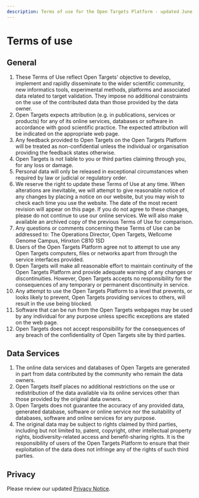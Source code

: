 ```yaml
---
description: Terms of use for the Open Targets Platform - updated June 2021
---
```


# Terms of use

## **General**

1. These Terms of Use reflect Open Targets' objective to develop, implement and rapidly disseminate to the wider scientific community, new informatics tools, experimental methods, platforms and associated data related to target validation. They impose no additional constraints on the use of the contributed data than those provided by the data owner.
2. Open Targets expects attribution (e.g. in publications, services or products) for any of its online services, databases or software in accordance with good scientific practice. The expected attribution will be indicated on the appropriate web page.
3. Any feedback provided to Open Targets on the Open Targets Platform will be treated as non-confidential unless the individual or organisation providing the feedback states otherwise.
4. Open Targets is not liable to you or third parties claiming through you, for any loss or damage.
5. Personal data will only be released in exceptional circumstances when required by law or judicial or regulatory order.
6. We reserve the right to update these Terms of Use at any time. When alterations are inevitable, we will attempt to give reasonable notice of any changes by placing a notice on our website, but you may wish to check each time you use the website. The date of the most recent revision will appear on this page. If you do not agree to these changes, please do not continue to use our online services. We will also make available an archived copy of the previous Terms of Use for comparison.
7. Any questions or comments concerning these Terms of Use can be addressed to: The Operations Director, Open Targets, Wellcome Genome Campus, Hinxton CB10 1SD
8. Users of the Open Targets Platform agree not to attempt to use any Open Targets computers, files or networks apart from through the service interfaces provided.
9. Open Targets will make all reasonable effort to maintain continuity of the Open Targets Platform and provide adequate warning of any changes or discontinuities. However, Open Targets accepts no responsibility for the consequences of any temporary or permanent discontinuity in service.
10. Any attempt to use the Open Targets Platform to a level that prevents, or looks likely to prevent, Open Targets providing services to others, will result in the use being blocked.
11. Software that can be run from the Open Targets webpages may be used by any individual for any purpose unless specific exceptions are stated on the web page.
12. Open Targets does not accept responsibility for the consequences of any breach of the confidentiality of Open Targets site by third parties.

## **Data Services**

1. The online data services and databases of Open Targets are generated in part from data contributed by the community who remain the data owners.
2. Open Targets itself places no additional restrictions on the use or redistribution of the data available via its online services other than those provided by the original data owners.
3. Open Targets does not guarantee the accuracy of any provided data, generated database, software or online service nor the suitability of databases, software and online services for any purpose.
4. The original data may be subject to rights claimed by third parties, including but not limited to, patent, copyright, other intellectual property rights, biodiversity-related access and benefit-sharing rights. It is the responsibility of users of the Open Targets Platform to ensure that their exploitation of the data does not infringe any of the rights of such third parties.

## **Privacy**

Please review our updated [Privacy Notice](https://www.ebi.ac.uk/data-protection/privacy-notice/embl-ebi-public-website/).
